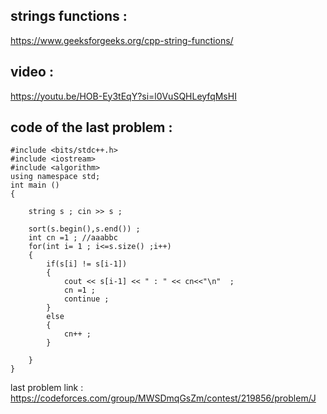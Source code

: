 ## strings functions :
https://www.geeksforgeeks.org/cpp-string-functions/

## video :
https://youtu.be/HOB-Ey3tEqY?si=l0VuSQHLeyfqMsHI

## code of the last problem :

```
#include <bits/stdc++.h>
#include <iostream>
#include <algorithm>
using namespace std;
int main ()
{
    
    string s ; cin >> s ;

    sort(s.begin(),s.end()) ;
    int cn =1 ; //aaabbc
    for(int i= 1 ; i<=s.size() ;i++)
    {
        if(s[i] != s[i-1])
        {
            cout << s[i-1] << " : " << cn<<"\n"  ;
            cn =1 ;
            continue ;
        }
        else
        {
            cn++ ;
        }

    }
}

```

last problem link : https://codeforces.com/group/MWSDmqGsZm/contest/219856/problem/J
